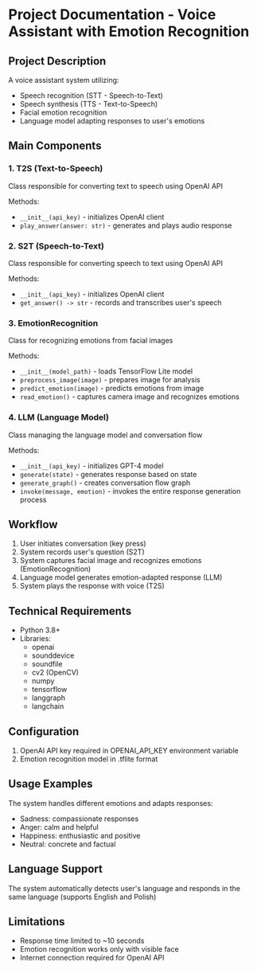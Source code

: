# Project Documentation - Voice Assistant with Emotion Recognition

## Project Description
A voice assistant system utilizing:
- Speech recognition (STT - Speech-to-Text)
- Speech synthesis (TTS - Text-to-Speech)
- Facial emotion recognition
- Language model adapting responses to user's emotions

## Main Components

### 1. T2S (Text-to-Speech)
Class responsible for converting text to speech using OpenAI API

Methods:
- `__init__(api_key)` - initializes OpenAI client
- `play_answer(answer: str)` - generates and plays audio response

### 2. S2T (Speech-to-Text)
Class responsible for converting speech to text using OpenAI API

Methods:
- `__init__(api_key)` - initializes OpenAI client
- `get_answer() -> str` - records and transcribes user's speech

### 3. EmotionRecognition
Class for recognizing emotions from facial images

Methods:
- `__init__(model_path)` - loads TensorFlow Lite model
- `preprocess_image(image)` - prepares image for analysis
- `predict_emotion(image)` - predicts emotions from image
- `read_emotion()` - captures camera image and recognizes emotions

### 4. LLM (Language Model)
Class managing the language model and conversation flow

Methods:
- `__init__(api_key)` - initializes GPT-4 model
- `generate(state)` - generates response based on state
- `generate_graph()` - creates conversation flow graph
- `invoke(message, emotion)` - invokes the entire response generation process

## Workflow
1. User initiates conversation (key press)
2. System records user's question (S2T)
3. System captures facial image and recognizes emotions (EmotionRecognition)
4. Language model generates emotion-adapted response (LLM)
5. System plays the response with voice (T2S)

## Technical Requirements
- Python 3.8+
- Libraries:
  - openai
  - sounddevice
  - soundfile
  - cv2 (OpenCV)
  - numpy
  - tensorflow
  - langgraph
  - langchain

## Configuration
1. OpenAI API key required in OPENAI_API_KEY environment variable
2. Emotion recognition model in .tflite format

## Usage Examples
The system handles different emotions and adapts responses:
- Sadness: compassionate responses
- Anger: calm and helpful
- Happiness: enthusiastic and positive
- Neutral: concrete and factual

## Language Support
The system automatically detects user's language and responds in the same language (supports English and Polish)

## Limitations
- Response time limited to ~10 seconds
- Emotion recognition works only with visible face
- Internet connection required for OpenAI API